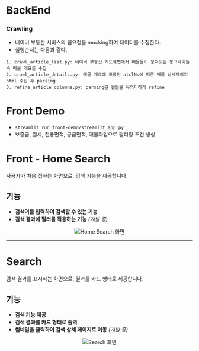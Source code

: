 # BackEnd

### Crawling
- 네이버 부동산 서비스의 웹요청을 mocking하여 데이터를 수집한다.
- 실행순서는 다음과 같다.
```
1. crawl_article_list.py: 네이버 부동산 지도화면에서 매물들이 뭉쳐있는 동그라미들 속 매물 개요를 수집
2. crawl_article_details.py: 매물 개요에 포함된 atclNo에 따른 매물 상세페이지 html 수집 후 parsing
3. refine_article_columns.py: parsing된 컬럼을 유의미하게 refine
```

# Front Demo
- `streamlit run front-demo/streamlit_app.py`
- 보증금, 월세, 전용면적, 공급면적, 매물타입으로 필터링 조건 생성


# Front - Home Search  

사용자가 처음 접하는 화면으로, 검색 기능을 제공합니다.  

## 기능  
- **검색어를 입력하여 검색할 수 있는 기능**  
- **검색 결과에 필터를 적용하는 기능** *(개발 중)*  

<p align="center">
  <img src="https://github.com/user-attachments/assets/425ae2aa-7b8d-46f7-b39e-e63c8c70dd78" alt="Home Search 화면">
</p>

---

# Search  

검색 결과를 표시하는 화면으로, 결과를 카드 형태로 제공합니다.  

## 기능  
- **검색 기능 제공**  
- **검색 결과를 카드 형태로 출력**  
- **썸네일을 클릭하여 검색 상세 페이지로 이동** *(개발 중)*  

<p align="center">
  <img src="https://github.com/user-attachments/assets/06729f44-01cb-4ef9-86c5-d68fedc2fbf9" alt="Search 화면">
</p>

